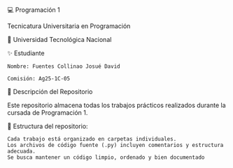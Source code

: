 💻 Programación 1

Tecnicatura Universitaria en Programación

📍 Universidad Tecnológica Nacional

✨ Estudiante

    Nombre: Fuentes Collinao Josué David
    
    Comisión: Ag25-1C-05
📂 Descripción del Repositorio

Este repositorio almacena todas los trabajos prácticos realizados durante la cursada de Programación 1.

📌 Estructura del repositorio:

    Cada trabajo está organizado en carpetas individuales.
    Los archivos de código fuente (.py) incluyen comentarios y estructura adecuada.
    Se busca mantener un código limpio, ordenado y bien documentado
